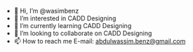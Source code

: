 - 👋 Hi, I’m @wasimbenz
- 👀 I’m interested in CADD Designing
- 🌱 I’m currently learning CADD Designing
- 💞️ I’m looking to collaborate on CADD Designing
- 📫 How to reach me E-mail: abdulwassim.benz@gmail.com

<!---
wasimbenz/wasimbenz is a ✨ special ✨ repository because its `README.md` (this file) appears on your GitHub profile.
You can click the Preview link to take a look at your changes.
--->
